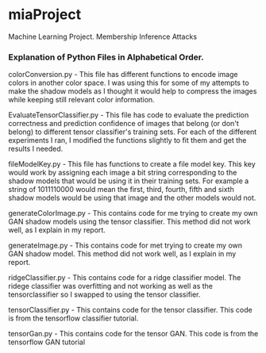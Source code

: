 # miaProject
Machine Learning Project. Membership Inference Attacks

### Explanation of Python Files in Alphabetical Order.

colorConversion.py - This file has different functions to encode image colors in another color space. I was using this for some of my attempts to make the shadow models as I thought it would help to compress the images while keeping still relevant color information.

EvaluateTensorClassifier.py - This file has code to evaluate the prediction correctness and prediction confidence of images that belong (or don't belong) to different tensor classifier's training sets. For each of the different experiments I ran, I modified the functions slightly to fit them and get the results I needed.

fileModelKey.py - This file has functions to create a file model key. This key would work by assigning each image a bit string corresponding to the shadow models that would be using it in their training sets. For example a string of 1011110000 would mean the first, third, fourth, fifth and sixth shadow models would be using that image and the other models would not.

generateColorImage.py - This contains code for me trying to create my own GAN shadow models using the tensor classifier. This method did not work well, as I explain in my report.

generateImage.py - This contains code for met trying to create my own GAN shadow model. This method did not work well, as I explain in my report.

ridgeClassifier.py - This contains code for a ridge classifier model. The ridege classifier was overfitting and not working as well as the tensorclassifier so I swapped to using the tensor classifier.

tensorClassifier.py - This contains code for the tensor classifier. This code is from the tensorflow classifier tutorial.

tensorGan.py - This contains code for the tensor GAN. This code is from the tensorflow GAN tutorial

